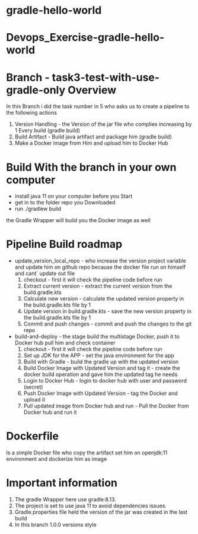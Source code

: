 # gradle-hello-world
# Devops_Exercise-gradle-hello-world
# Branch - task3-test-with-use-gradle-only Overview
In this Branch i did the task number in 5 who asks us to create a pipeline to the following actions
1. Version Handling -  the Version of the jar file who complies increasing by 1 Every build (gradle build)
2. Build Artifact - Build java artifact and package him (gradle build)
4. Make a Docker image from Him and upload him to Docker Hub

# Build With the branch in your own computer
-  install java 11 on your computer before you Start
-  get in to the folder repo you Downloaded
-  run ./gradlew build

the Gradle Wrapper will build you the Docker image as well

# Pipeline Build roadmap
* update_version_local_repo - who increase the version project variable and update him on github repo because the docker file run on himself and cant` update out file
   1. checkout - first it will check the pipeline code before run
   2. Extract current version - extract the current version from the build.gradle.kts
   3. Calculate new version - calculate the updated version property in the build.gradle.kts file by 1
   4. Update version in build.gradle.kts - save the new version property in the build.gradle.kts file by 1
   5. Commit and push changes - commit and push the changes to the git repo
* build-and-deploy - the stage build the multistage Docker, push it to Docker hub pull him and check container
   1. checkout - first it will check the pipeline code before run
   2. Set up JDK for the APP - set the java environment for the app
   3. Build with Gradle - build the gradle up with the updated version
   4. Build Docker Image with Updated Version and tag it - create the docker build operation and gave him the updated tag he needs
   5. Login to Docker Hub - login to docker hub with user and password (secret)
   6. Push Docker Image with Updated Version - tag the Docker and upload it
   7. Pull updated image from Docker hub and run - Pull the Docker from Docker hub and run it


# Dockerfile
Is a simple Docker file who copy the artifact set him on openjdk:11 environment and dockerize him as image


# Important information
1. The gradle Wrapper here use gradle:8.13.
2. The project is set to use java 11 to avoid dependencies issues.
3. Gradle.properties file held the version of the jar was created in the last build
4. In this branch 1.0.0 versions style
